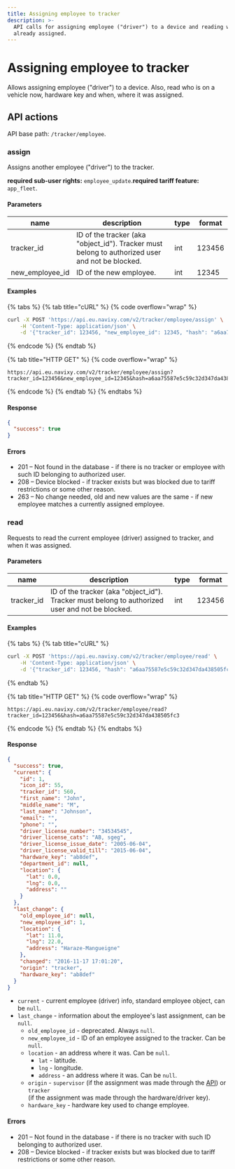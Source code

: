 ```yaml
---
title: Assigning employee to tracker
description: >-
  API calls for assigning employee ("driver") to a device and reading who is
  already assigned.
---
```


# Assigning employee to tracker

Allows assigning employee ("driver") to a device. Also, read who is on a vehicle now, hardware key and when, where it was assigned.

## API actions

API base path: `/tracker/employee`.

### assign

Assigns another employee ("driver") to the tracker.

**required sub-user rights:** `employee_update`.**required tariff feature:** `app_fleet`.

#### Parameters

| name              | description                                                                                      | type | format |
| ----------------- | ------------------------------------------------------------------------------------------------ | ---- | ------ |
| tracker\_id       | ID of the tracker (aka "object\_id"). Tracker must belong to authorized user and not be blocked. | int  | 123456 |
| new\_employee\_id | ID of the new employee.                                                                          | int  | 12345  |

#### Examples

{% tabs %}
{% tab title="cURL" %}
{% code overflow="wrap" %}
```sh
curl -X POST 'https://api.eu.navixy.com/v2/tracker/employee/assign' \
    -H 'Content-Type: application/json' \
    -d '{"tracker_id": 123456, "new_employee_id": 12345, "hash": "a6aa75587e5c59c32d347da438505fc3"}'
```
{% endcode %}
{% endtab %}

{% tab title="HTTP GET" %}
{% code overflow="wrap" %}
```http
https://api.eu.navixy.com/v2/tracker/employee/assign?tracker_id=123456&new_employee_id=12345&hash=a6aa75587e5c59c32d347da438505fc3
```
{% endcode %}
{% endtab %}
{% endtabs %}

#### Response

```json
{
  "success": true
}
```

#### Errors

* 201 – Not found in the database - if there is no tracker or employee with such ID belonging to authorized user.
* 208 – Device blocked - if tracker exists but was blocked due to tariff restrictions or some other reason.
* 263 – No change needed, old and new values are the same - if new employee matches a currently assigned employee.

### read

Requests to read the current employee (driver) assigned to tracker, and when it was assigned.

#### Parameters

| name        | description                                                                                      | type | format |
| ----------- | ------------------------------------------------------------------------------------------------ | ---- | ------ |
| tracker\_id | ID of the tracker (aka "object\_id"). Tracker must belong to authorized user and not be blocked. | int  | 123456 |

#### Examples

{% tabs %}
{% tab title="cURL" %}
```sh
curl -X POST 'https://api.eu.navixy.com/v2/tracker/employee/read' \
    -H 'Content-Type: application/json' \
    -d '{"tracker_id": 123456, "hash": "a6aa75587e5c59c32d347da438505fc3"}'
```
{% endtab %}

{% tab title="HTTP GET" %}
{% code overflow="wrap" %}
```http
https://api.eu.navixy.com/v2/tracker/employee/read?tracker_id=123456&hash=a6aa75587e5c59c32d347da438505fc3
```
{% endcode %}
{% endtab %}
{% endtabs %}

#### Response

```json
{
  "success": true,
  "current": {
    "id": 1,
    "icon_id": 55,
    "tracker_id": 560,
    "first_name": "John",
    "middle_name": "M",
    "last_name": "Johnson",
    "email": "",
    "phone": "",
    "driver_license_number": "34534545",
    "driver_license_cats": "AB, sgeg",
    "driver_license_issue_date": "2005-06-04",
    "driver_license_valid_till": "2015-06-04",
    "hardware_key": "ab8def",
    "department_id": null,
    "location": {
      "lat": 0.0,
      "lng": 0.0,
      "address": ""
    }
  },
  "last_change": {
    "old_employee_id": null,
    "new_employee_id": 1,
    "location": {
      "lat": 11.0,
      "lng": 22.0,
      "address": "Haraze-Mangueigne"
    },
    "changed": "2016-11-17 17:01:20",
    "origin": "tracker",
    "hardware_key": "ab8def"
  }
}
```

* `current` - current employee (driver) info, standard employee object, can be `null`.
* `last_change` - information about the employee's last assignment, can be `null`.
  * `old_employee_id` - deprecated. Always `null`.
  * `new_employee_id` - ID of an employee assigned to the tracker. Can be `null`.
  * `location` - an address where it was. Can be `null`.
    * `lat` - latitude.
    * `lng` - longitude.
    * `address` - an address where it was. Can be `null`.
  * `origin` - `supervisor` (if the assignment was made through the [API](employee.md#assign)) or `tracker`\
    (if the assignment was made through the hardware/driver key).
  * `hardware_key` - hardware key used to change employee.

#### Errors

* 201 – Not found in the database - if there is no tracker with such ID belonging to authorized user.
* 208 – Device blocked - if tracker exists but was blocked due to tariff restrictions or some other reason.
